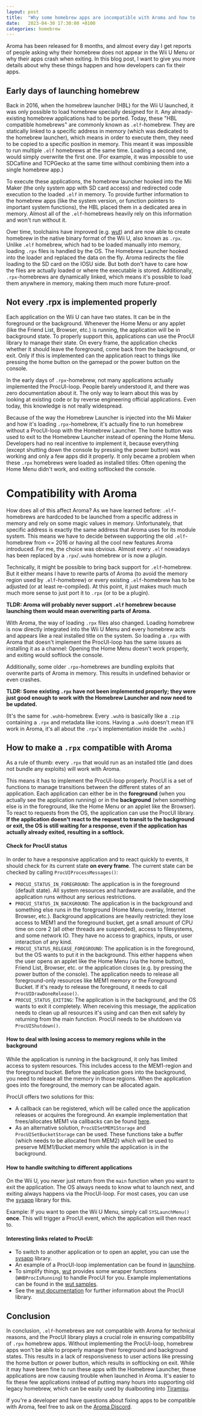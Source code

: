 ```yaml
---
layout: post
title:  "Why some homebrew apps are incompatible with Aroma and how to fix them"
date:   2023-04-30 17:30:00 +0100
categories: homebrew
---
```


Aroma has been released for 8 months, and almost every day I get reports of people asking why their homebrew does not appear in the Wii U Menu or why their apps crash when exiting. In this blog post, I want to give you more details about why these things happen and how developers can fix their apps.

## Early days of launching homebrew
Back in 2016, when the homebrew launcher (HBL) for the Wii U launched, it was only possible to load homebrew specially designed for it. Any already-existing homebrew applications had to be ported. Today, these "HBL compatible homebrews" are commonly known as `.elf`-homebrew. They are statically linked to a specific address in memory (which was dedicated to the homebrew launcher), which means in order to execute them, they need to be copied to a specific position in memory. This meant it was impossible to run multiple `.elf` homebrews at the same time. Loading a second one, would simply overwrite the first one. (For example, it was impossible to use SDCafiine and TCPGecko at the same time without combining them into a single homebrew app.)

To execute these applications, the homebrew launcher hooked into the Mii Maker (the only system app with SD card access) and redirected code execution to the loaded `.elf` in memory. To provide further information to the homebrew apps (like the system version, or function pointers to important system functions), the HBL placed them in a dedicated area in memory. Almost all of the `.elf`-homebrews heavily rely on this information and won't run without it.

Over time, toolchains have improved (e.g. [wut](https://github.com/devkitPro/wut)) and are now able to create homebrew in the native binary format of the Wii U, also known as `.rpx`. Unlike `.elf` homebrew, which had to be loaded manually into memory, loading `.rpx` files is handled by the OS. The Homebrew Launcher hooked into the loader and replaced the data on the fly. Aroma redirects the file loading to the SD card on the IOSU side. But both don't have to care how the files are actually loaded or where the executable is stored. Additionally, `.rpx`-homebrews are dynamically linked, which means it's possible to load them anywhere in memory, making them much more future-proof.

## Not every .rpx is implemented properly
Each application on the Wii U can have two states. It can be in the foreground or the background. Whenever the Home Menu or any applet (like the Friend List, Browser, etc.) is running, the application will be in background state. To properly support this, applications can use the ProcUI library to manage their state. On every frame, the application checks whether it should leave the foreground, come back from the background, or exit. Only if this is implemented can the application react to things like pressing the home button on the gamepad or the power button on the console.

In the early days of `.rpx`-homebrew, not many applications actually implemented the ProcUI-loop. People barely understood it, and there was zero documentation about it. The only way to learn about this was by looking at existing code or by reverse engineering official applications. Even today, this knowledge is not really widespread.

Because of the way the Homebrew Launcher is injected into the Mii Maker and how it's loading `.rpx`-homebrew, it's actually fine to run homebrew without a ProcUI-loop with the Homebrew Launcher. The home button was used to exit to the Homebrew Launcher instead of opening the Home Menu. Developers had no real incentive to implement it, because everything (except shutting down the console by pressing the power button) was working and only a few apps did it properly. It only became a problem when these `.rpx` homebrews were loaded as installed titles: Often opening the Home Menu didn't work, and exiting softlocked the console.

# Compatibility with Aroma

How does all of this affect Aroma? As we have learned before: `.elf`-homebrews are hardcoded to be launched from a specific address in memory and rely on some magic values in memory. Unfortunately, that specific address is exactly the same address that Aroma uses for its module system. This means we have to decide between supporting the old `.elf`-homebrew from <= 2016 or having all the cool new features Aroma introduced. For me, the choice was obvious. Almost every `.elf` nowadays has been replaced by a `.rpx`/`.wuhb` homebrew or is now a plugin.

Technically, it might be possible to bring back support for `.elf`-homebrew. But it either means I have to rewrite parts of Aroma (to avoid the memory region used by `.elf`-homebrew) or every existing `.elf`-homebrew has to be adjusted (or at least re-compiled). At this point, it just makes much much much more sense to just port it to `.rpx` (or to be a plugin).


**TLDR: Aroma will probably never support `.elf` homebrew because launching them would mean overwriting parts of Aroma.**

With Aroma, the way of loading `.rpx` files also changed. Loading homebrew is now directly integrated into the Wii U Menu and every homebrew acts and appears like a real installed title on the system. So loading a `.rpx` with Aroma that doesn't implement the ProcUI-loop has the same issues as installing it as a channel: Opening the Home Menu doesn't work properly, and exiting would softlock the console.

Additionally, some older `.rpx`-homebrews are bundling exploits that overwrite parts of Aroma in memory. This results in undefined behavior or even crashes.

**TLDR: Some existing `.rpx` have not been implemented properly; they were just good enough to work with the Homebrew Launcher and now need to be updated.**

(It's the same for `.wuhb`-homebrew. Every `.wuhb` is basically like a `.zip` containing a `.rpx` and metadata like icons. Having a `.wuhb` doesn't mean it'll work in Aroma, it's all about the `.rpx`'s implementation inside the `.wuhb`.)

## How to make a `.rpx` compatible with Aroma
As a rule of thumb: every `.rpx` that would run as an installed title (and does not bundle any exploits) will work with Aroma.

This means it has to implement the ProcUI-loop properly. ProcUI is a set of functions to manage transitions between the different states of an application. Each application can either be in the **foreground** (when you actually see the application running) or in the **background** (when something else is in the foreground, like the Home Menu or an applet like the Browser). To react to requests from the OS, the application can use the ProcUI library. **If the application doesn't react to the request to transit to the background or exit, the OS is still waiting for a response, even if the application has actually already exited, resulting in a softlock.**

#### Check for ProcUI status
In order to have a responsive application and to react quickly to events, it should check for its current state **on every frame**.
The current state can be checked by calling `ProcUIProcessMessages()`:
- `PROCUI_STATUS_IN_FOREGROUND`: The application is in the foreground (default state). All system resources and hardware are available, and the application runs without any serious restrictions.
- `PROCUI_STATUS_IN_BACKGROUND`: The application is in the background and something else runs in the foreground (Home Menu overlay, Internet Browser, etc.). Background applications are heavily restricted: they lose access to MEM1 and the foreground bucket, get a small amount of CPU time on core 2 (all other threads are suspended), access to filesystems, and some network IO. They have no access to graphics, inputs, or user interaction of any kind.
- `PROCUI_STATUS_RELEASE_FOREGROUND`: The application is in the foreground, but the OS wants to put it in the background. This either happens when the user opens an applet like the Home Menu (via the home button), Friend List, Browser, etc. or the application closes (e.g. by pressing the power button of the console). The application needs to release all foreground-only resources like MEM1 memory or the Foreground Bucket. If it's ready to release the foreground, it needs to call `ProcUIDrawDoneRelease()`.
- `PROCUI_STATUS_EXITING`: The application is in the background, and the OS wants to exit it completely. When receiving this message, the application needs to clean up all resources it's using and can then exit safely by returning from the main function. ProcUI needs to be shutdown via `ProcUIShutdown()`.

#### How to deal with losing access to memory regions while in the background
While the application is running in the background, it only has limited access to system resources. This includes access to the MEM1-region and the foreground bucket. Before the application goes into the background, you need to release all the memory in those regions. When the application goes into the foreground, the memory can be allocated again.

ProcUI offers two solutions for this:
- A callback can be registered, which will be called once the application releases or acquires the foreground. An example implementation that frees/allocates MEM1 via callbacks can be found [here](https://github.com/devkitPro/wut/blob/4a98cd4797d3b87a9f38a3999e471d3eebd850f5/libraries/libwhb/src/gfx.c#L354).
- As an alternative solution, `ProcUISetMEM1Storage` and `ProcUISetBucketStorage` can be used. These functions take a buffer (which needs to be allocated from MEM2) which will be used to preserve MEM1/Bucket memory while the application is in the background.

#### How to handle switching to different applications
On the Wii U, you never just return from the `main` function when you want to exit the application. The OS always needs to know what to launch next, and exiting always happens via the ProcUI-loop. For most cases, you can use the [sysapp](https://wut.devkitpro.org/group__sysapp.html) library for this.

Example: If you want to open the Wii U Menu, simply call `SYSLaunchMenu()` **once**. This will trigger a ProcUI event, which the application will then react to.

#### Interesting links related to ProcUI:
- To switch to another application or to open an applet, you can use the [sysapp](https://wut.devkitpro.org/group__sysapp.html) library.
- An example of a ProcUI-loop implementation can be found in [launchiine](https://github.com/wiiu-env/launchiine/blob/bd31cbe4f4487851e6a2aa79ad30fba5b73107d3/src/Application.cpp#L133).
- To simplify things, [wut](https://github.com/devkitPro/wut) provides some wrapper functions (`WHBProcIsRunning`) to handle ProcUI for you. Example implementations can be found in the [wut samples](https://github.com/devkitPro/wut/tree/master/samples).
- See the [wut documentation](https://wut.devkitpro.org/group__proc__ui__procui.html) for further information about the ProcUI library.

## Conclusion

In conclusion, `.elf`-homebrews are not compatible with Aroma for technical reasons, and the ProcUI library plays a crucial role in ensuring compatibility of `.rpx` homebrew apps. Without implementing the ProcUI-loop, homebrew apps won't be able to properly manage their foreground and background states. This results in a lack of responsiveness to user actions like pressing the home button or power button, which results in softlocking on exit. While it may have been fine to run these apps with the Homebrew Launcher, these applications are now causing trouble when launched in Aroma. It's easier to fix these few applications instead of putting many hours into supporting old legacy homebrew, which can be easily used by dualbooting into [Tiramisu](https://tiramisu.foryour.cafe/).

If you're a developer and have questions about fixing apps to be compatible with Aroma, feel free to ask on the [Aroma Discord](https://discord.com/invite/bZ2rep2).
